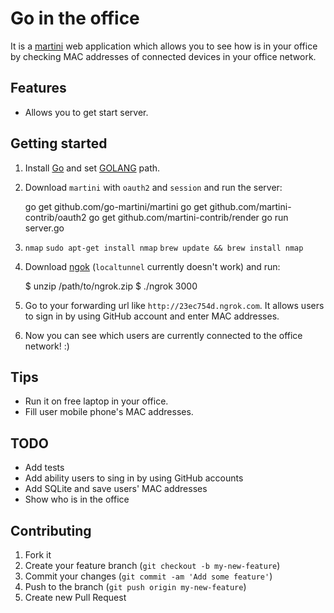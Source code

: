 # Go in the office

It is a [martini](https://github.com/go-martini/martini) web application which allows you to see how is in your office by checking MAC addresses of connected devices in your office network.

## Features

* Allows you to get start server.

## Getting started

1. Install [Go](http://golang.org/doc/install) and set [GOLANG](http://golang.org/doc/code.html#GOPATH) path.
2. Download `martini` with `oauth2` and `session` and run the server:

	go get github.com/go-martini/martini
  go get github.com/martini-contrib/oauth2
  go get github.com/martini-contrib/render
	go run server.go

3. `nmap` `sudo apt-get install nmap` `brew update && brew install nmap`

3. Download [ngok](https://ngrok.com/download) (`localtunnel` currently doesn't work) and run:

	$ unzip /path/to/ngrok.zip
	$ ./ngrok 3000

4. Go to your forwarding url like `http://23ec754d.ngrok.com`. It allows users to sign in by using GitHub account and enter MAC addresses.
5. Now you can see which users are currently connected to the office network! :)

## Tips

* Run it on free laptop in your office.
* Fill user mobile phone's MAC addresses.

## TODO

* Add tests
* Add ability users to sing in by using GitHub accounts
* Add SQLite and save users' MAC addresses
* Show who is in the office

## Contributing

1. Fork it
2. Create your feature branch (`git checkout -b my-new-feature`)
3. Commit your changes (`git commit -am 'Add some feature'`)
4. Push to the branch (`git push origin my-new-feature`)
5. Create new Pull Request
